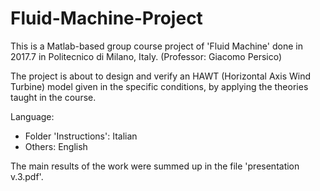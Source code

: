 # Fluid-Machine-Project

This is a Matlab-based group course project of 'Fluid Machine' done in 2017.7 in Politecnico di Milano, Italy. (Professor: Giacomo Persico)

The project is about to design and verify an HAWT (Horizontal Axis Wind Turbine) model given in the specific conditions, by applying the theories taught in the course.

Language: 
- Folder 'Instructions': Italian
- Others: English

The main results of the work were summed up in the file 'presentation v.3.pdf'.
